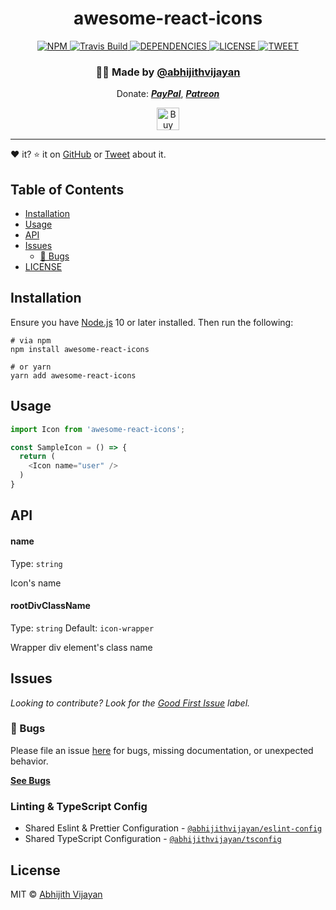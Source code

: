 <h1 align="center">awesome-react-icons</h1>
<p align="center">  </p>
<div align="center">
  <a href="https://www.npmjs.com/package/awesome-react-icons">
    <img src="https://img.shields.io/npm/v/awesome-react-icons" alt="NPM" />
  </a>
  <a href="https://travis-ci.com/abhijithvijayan/awesome-react-icons">
    <img src="https://travis-ci.com/abhijithvijayan/awesome-react-icons.svg?branch=main" alt="Travis Build" />
  </a>
  </a>
  <a href="https://david-dm.org/abhijithvijayan/awesome-react-icons">
    <img src="https://img.shields.io/david/abhijithvijayan/awesome-react-icons.svg?colorB=orange" alt="DEPENDENCIES" />
  </a>
  <a href="https://github.com/abhijithvijayan/awesome-react-icons/blob/main/license">
    <img src="https://img.shields.io/github/license/abhijithvijayan/awesome-react-icons.svg" alt="LICENSE" />
  </a>
  <a href="https://twitter.com/intent/tweet?text=Check%20out%20awesome-react-icons%21%20by%20%40_abhijithv%0A%0AYet%20another%20minimal%20icons%20library%0Ahttps%3A%2F%2Fgithub.com%2Fabhijithvijayan%2Fawesome-react-icons%0A%0A%23react%20%23icons%20%23library%20%23javascript%20%23typescript">
     <img src="https://img.shields.io/twitter/url/http/shields.io.svg?style=social" alt="TWEET" />
  </a>
</div>
<h3 align="center">🙋‍♂️ Made by <a href="https://twitter.com/_abhijithv">@abhijithvijayan</a></h3>
<p align="center">
  Donate:
  <a href="https://www.paypal.me/iamabhijithvijayan" target='_blank'><i><b>PayPal</b></i></a>,
  <a href="https://www.patreon.com/abhijithvijayan" target='_blank'><i><b>Patreon</b></i></a>
</p>
<p align="center">
  <a href='https://www.buymeacoffee.com/abhijithvijayan' target='_blank'>
    <img height='36' style='border:0px;height:36px;' src='https://bmc-cdn.nyc3.digitaloceanspaces.com/BMC-button-images/custom_images/orange_img.png' border='0' alt='Buy Me a Coffee' />
  </a>
</p>
<hr />

❤️ it? ⭐️ it on [GitHub](https://github.com/abhijithvijayan/awesome-react-icons/stargazers) or [Tweet](https://twitter.com/intent/tweet?text=Check%20out%20awesome-react-icons%21%20by%20%40_abhijithv%0A%0AYet%20another%20minimal%20icons%20library%0Ahttps%3A%2F%2Fgithub.com%2Fabhijithvijayan%2Fawesome-react-icons%0A%0A%23react%20%23icons%20%23library%20%23javascript%20%23typescript) about it.

## Table of Contents

- [Installation](#installation)
- [Usage](#usage)
- [API](#api)
- [Issues](#issues)
  - [🐛 Bugs](#-bugs)
- [LICENSE](#license)

## Installation

Ensure you have [Node.js](https://nodejs.org) 10 or later installed. Then run the following:

```
# via npm
npm install awesome-react-icons

# or yarn
yarn add awesome-react-icons
```

## Usage

```js
import Icon from 'awesome-react-icons';

const SampleIcon = () => {
  return (
    <Icon name="user" />
  )
}
```

## API

#### name

Type: `string`

Icon's name

#### rootDivClassName

Type: `string`
Default: `icon-wrapper`

Wrapper div element's class name

## Issues

_Looking to contribute? Look for the [Good First Issue](https://github.com/abhijithvijayan/awesome-react-icons/issues?q=is%3Aissue+is%3Aopen+sort%3Aupdated-desc+label%3A%22good+first+issue%22)
label._

### 🐛 Bugs

Please file an issue [here](https://github.com/abhijithvijayan/awesome-react-icons/issues/new) for bugs, missing documentation, or unexpected behavior.

[**See Bugs**](https://github.com/abhijithvijayan/awesome-react-icons/issues?q=is%3Aissue+is%3Aopen+sort%3Aupdated-desc+label%3A%22type%3A+bug%22)

### Linting & TypeScript Config

- Shared Eslint & Prettier Configuration - [`@abhijithvijayan/eslint-config`](https://www.npmjs.com/package/@abhijithvijayan/eslint-config)
- Shared TypeScript Configuration - [`@abhijithvijayan/tsconfig`](https://www.npmjs.com/package/@abhijithvijayan/tsconfig)

## License

MIT © [Abhijith Vijayan](https://abhijithvijayan.in)

